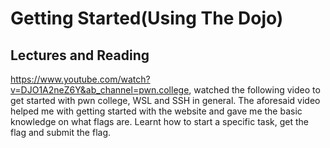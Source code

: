 # Getting Started(Using The Dojo)
## Lectures and Reading
https://www.youtube.com/watch?v=DJO1A2neZ6Y&ab_channel=pwn.college, watched the following video to get started with pwn college, WSL and SSH in general.
The aforesaid video helped me with getting started with the website and gave me the basic knowledge on what flags are.
Learnt how to start a specific task, get the flag and submit the flag.
